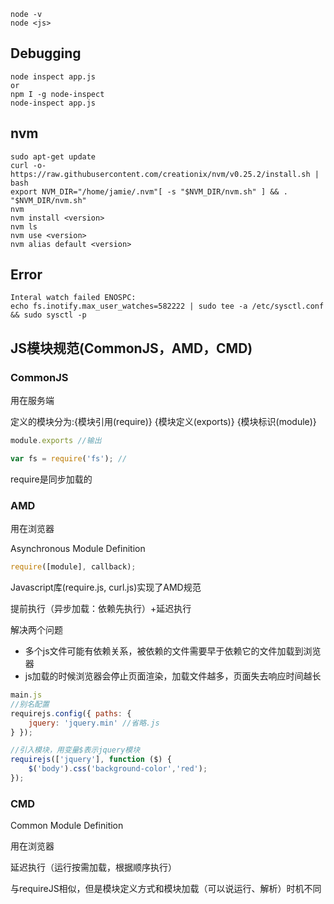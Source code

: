 

```
node -v
node <js>
```

## Debugging
```
node inspect app.js
or
npm I -g node-inspect
node-inspect app.js
```

## nvm
```
sudo apt-get update
curl -o- https://raw.githubusercontent.com/creationix/nvm/v0.25.2/install.sh | bash
export NVM_DIR="/home/jamie/.nvm"[ -s "$NVM_DIR/nvm.sh" ] && . "$NVM_DIR/nvm.sh" 
nvm
nvm install <version>
nvm ls
nvm use <version>
nvm alias default <version>
```

## Error
```
Interal watch failed ENOSPC:
echo fs.inotify.max_user_watches=582222 | sudo tee -a /etc/sysctl.conf && sudo sysctl -p
```



## JS模块规范(CommonJS，AMD，CMD)

### CommonJS

用在服务端

定义的模块分为:{模块引用(require)} {模块定义(exports)} {模块标识(module)}

```js
module.exports //输出
```



```js
var fs = require('fs'); //
```

require是同步加载的



### AMD

用在浏览器

Asynchronous Module Definition

```js
require([module], callback);
```

Javascript库(require.js, curl.js)实现了AMD规范

提前执行（异步加载：依赖先执行）+延迟执行

解决两个问题

- 多个js文件可能有依赖关系，被依赖的文件需要早于依赖它的文件加载到浏览器
- js加载的时候浏览器会停止页面渲染，加载文件越多，页面失去响应时间越长

```js
main.js 
//别名配置
requirejs.config({ paths: {
    jquery: 'jquery.min' //省略.js 
} }); 

//引入模块，用变量$表示jquery模块 
requirejs(['jquery'], function ($) {
    $('body').css('background-color','red'); 
});
```



### CMD

Common Module Definition

用在浏览器

延迟执行（运行按需加载，根据顺序执行）

与requireJS相似，但是模块定义方式和模块加载（可以说运行、解析）时机不同